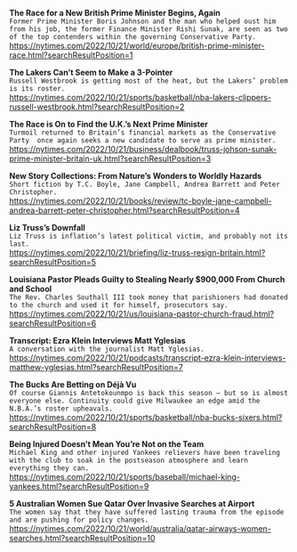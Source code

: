 **The Race for a New British Prime Minister Begins, Again**\
`Former Prime Minister Boris Johnson and the man who helped oust him from his job, the former Finance Minister Rishi Sunak, are seen as two of the top contenders within the governing Conservative Party.`\
https://nytimes.com/2022/10/21/world/europe/british-prime-minister-race.html?searchResultPosition=1

**The Lakers Can’t Seem to Make a 3-Pointer**\
`Russell Westbrook is getting most of the heat, but the Lakers’ problem is its roster.`\
https://nytimes.com/2022/10/21/sports/basketball/nba-lakers-clippers-russell-westbrook.html?searchResultPosition=2

**The Race is On to Find the U.K.’s Next Prime Minister**\
`Turmoil returned to Britain’s financial markets as the Conservative Party  once again seeks a new candidate to serve as prime minister.`\
https://nytimes.com/2022/10/21/business/dealbook/truss-johson-sunak-prime-minister-britain-uk.html?searchResultPosition=3

**New Story Collections: From Nature’s Wonders to Worldly Hazards**\
`Short fiction by T.C. Boyle, Jane Campbell, Andrea Barrett and Peter Christopher.`\
https://nytimes.com/2022/10/21/books/review/tc-boyle-jane-campbell-andrea-barrett-peter-christopher.html?searchResultPosition=4

**Liz Truss’s Downfall**\
`Liz Truss is inflation’s latest political victim, and probably not its last.`\
https://nytimes.com/2022/10/21/briefing/liz-truss-resign-britain.html?searchResultPosition=5

**Louisiana Pastor Pleads Guilty to Stealing Nearly $900,000 From Church and School**\
`The Rev. Charles Southall III took money that parishioners had donated to the church and used it for himself, prosecutors say.`\
https://nytimes.com/2022/10/21/us/louisiana-pastor-church-fraud.html?searchResultPosition=6

**Transcript: Ezra Klein Interviews Matt Yglesias**\
`A conversation with the journalist Matt Yglesias.`\
https://nytimes.com/2022/10/21/podcasts/transcript-ezra-klein-interviews-matthew-yglesias.html?searchResultPosition=7

**The Bucks Are Betting on Déjà Vu**\
`Of course Giannis Antetokounmpo is back this season — but so is almost everyone else. Continuity could give Milwaukee an edge amid the N.B.A.’s roster upheavals.`\
https://nytimes.com/2022/10/21/sports/basketball/nba-bucks-sixers.html?searchResultPosition=8

**Being Injured Doesn’t Mean You’re Not on the Team**\
`Michael King and other injured Yankees relievers have been traveling with the club to soak in the postseason atmosphere and learn everything they can.`\
https://nytimes.com/2022/10/21/sports/baseball/michael-king-yankees.html?searchResultPosition=9

**5 Australian Women Sue Qatar Over Invasive Searches at Airport**\
`The women say that they have suffered lasting trauma from the episode and are pushing for policy changes.`\
https://nytimes.com/2022/10/21/world/australia/qatar-airways-women-searches.html?searchResultPosition=10

